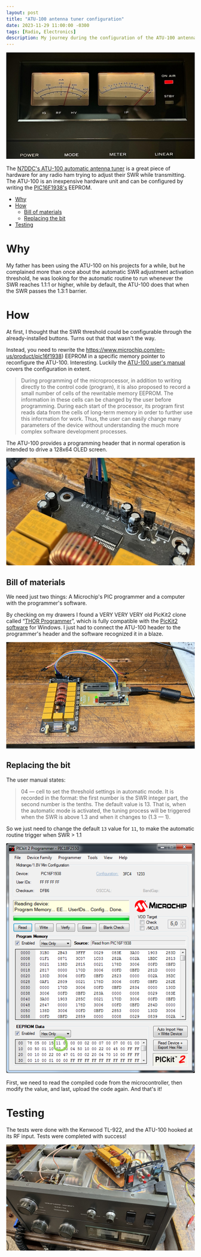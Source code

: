 ```yaml
---
layout: post
title: "ATU-100 antenna tuner configuration"
date: 2023-11-29 11:00:00 -0300
tags: [Radio, Electronics]
description: My journey during the configuration of the ATU-100 antenna tuner
---
```


![Kenwood TL-922 maxed out](/assets/images/atu-100-customization-1/kenwood-meter.jpg)

The [N7DDC's ATU-100 automatic antenna tuner](https://github.com/Dfinitski/N7DDC-ATU-100-mini-and-extended-boards/tree/master/ATU_100_EXT_board) is a great piece of hardware for any radio ham trying to adjust their SWR while transmitting. The ATU-100 is an inexpensive hardware unit and can be configured by writing the [PIC16F1938's](https://www.microchip.com/en-us/product/pic16f1938) EEPROM.

- [Why](#why)
- [How](#how)
  - [Bill of materials](#bill-of-materials)
  - [Replacing the bit](#replacing-the-bit)
- [Testing](#testing)


# Why

My father has been using the ATU-100 on his projects for a while, but he complained more than once about the automatic SWR adjustment activation threshold, he was looking for the automatic routine to run whenever the SWR reaches 1.1:1 or higher, while by default, the ATU-100 does that when the SWR passes the 1.3:1 barrier.

# How

At first, I thought that the SWR threshold could be configurable through the already-installed buttons. Turns out that that wasn't the way.

Instead, you need to rewrite the https://www.microchip.com/en-us/product/pic16f1938) EEPROM in a specific memory pointer to reconfigure the ATU-100. Interesting. Luckily the [ATU-100 user's manual](https://github.com/Dfinitski/N7DDC-ATU-100-mini-and-extended-boards/blob/master/ATU_100_EXT_board/ATU_100_EXT_board_User_Manual/ENG_ATU-100_Extended_Board_User_Manual.pdf) covers the configuration in extent.

> During programming of the microprocessor, in addition to writing directly to the
control code (program), it is also proposed to record a small number of cells of the
rewritable memory EEPROM. The information in these cells can be changed by the
user before programming. During each start of the processor, its program first reads
data from the cells of long-term memory in order to further use this information for
work. Thus, the user can easily change many parameters of the device without
understanding the much more complex software development processes.

The ATU-100 provides a programming header that in normal operation is intended to drive a 128x64 OLED screen.

![ATU-100 programming header](/assets/images/atu-100-customization-1/atu-100-header.jpg)


## Bill of materials

We need just two things: A Microchip's PIC programmer and a computer with the programmer's software.

By checking on my drawers I found a VERY VERY VERY old PicKit2 clone called “[THOR Programmer](https://www.facebook.com/programadorusb.picthor)”, which is fully compatible with the [PicKit2 software](https://www.microchip.com/en-us/development-tool/pg164120) for Windows. I just had to connect the ATU-100 header to the programmer's header and the software recognized it in a blaze.

![PicKit2 clone](/assets/images/atu-100-customization-1/pickit2-clone.jpg)


## Replacing the bit

The user manual states:

> 04 — cell to set the threshold settings in automatic mode.
It is recorded in the format: the first number is the SWR integer part, the second
number is the tenths. The default value is 13. That is, when the automatic mode is
activated, the tuning process will be triggered when the SWR is above 1.3 and when
it changes to (1.3 — 1).

So we just need to change the default `13` value for `11`, to make the automatic routine trigger when SWR > 1.1

![PicKit2 programmer](/assets/images/atu-100-customization-1/pickit2-programmer.png)

First, we need to read the compiled code from the microcontroller, then modify the value, and last, upload the code again. And that's it!

# Testing

The tests were done with the Kenwood TL-922, and the ATU-100 hooked at its RF input. Tests were completed with success!

![ATU-100 hooked](/assets/images/atu-100-customization-1/kenwood-atu-100.jpg)
